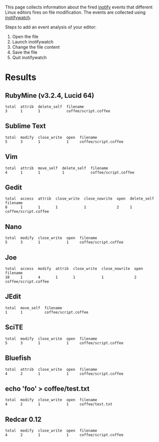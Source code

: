 This page collects information about the fired [inotify](http://en.wikipedia.org/wiki/Inotify) events that different Linux editors fires on file modification. The events are collected using  [inotifywatch](http://linux.die.net/man/1/inotifywatch).

Steps to add an event analysis of your editor: 

1. Open the file
2. Launch inotifywatch
3. Change the file content
4. Save the file
5. Quit inotifywatch

# Results

## RubyMine (v3.2.4, Lucid 64)

    total  attrib  delete_self  filename
    3      1       1            coffee/script.coffee

## Sublime Text

    total  modify  close_write  open  filename
    5      3       1            1     coffee/script.coffee

## Vim

    total  attrib  move_self  delete_self  filename
    4      1       1          1            coffee/script.coffee

## Gedit

    total  access  attrib  close_write  close_nowrite  open  delete_self  filename
    8      1       1       1            1              2     1            coffee/script.coffee

## Nano

    total  modify  close_write  open  filename
    5      3       1            1     coffee/script.coffee

## Joe

    total  access  modify  attrib  close_write  close_nowrite  open  filename
    10     1       4       1       1            1              2     coffee/script.coffee

## JEdit

    total  move_self  filename
    1      1          coffee/script.coffee

## SciTE

    total  modify  close_write  open  filename
    5      3       1            1     coffee/script.coffee

## Bluefish

    total  attrib  close_write  open  filename
    4      2       1            1     coffee/script.coffee

## echo 'foo' > coffee/test.txt

    total  modify  close_write  open  filename
    4      2       1            1     coffee/test.txt

## Redcar 0.12
    total  modify  close_write  open  filename
    4      2       1            1     coffee/script.coffee
    

